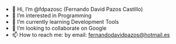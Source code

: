 - 👋 Hi, I’m @fdpazosc (Fernando David Pazos Castillo)
- 👀 I’m interested in Programming
- 🌱 I’m currently learning Development Tools
- 💞️ I’m looking to collaborate on Google
- 📫 How to reach me: by email: fernandodavidpazos@hotmail.es

<!---
fdpazosc/fdpazosc is a ✨ special ✨ repository because its `README.md` (this file) appears on your GitHub profile.
You can click the Preview link to take a look at your changes.
--->
